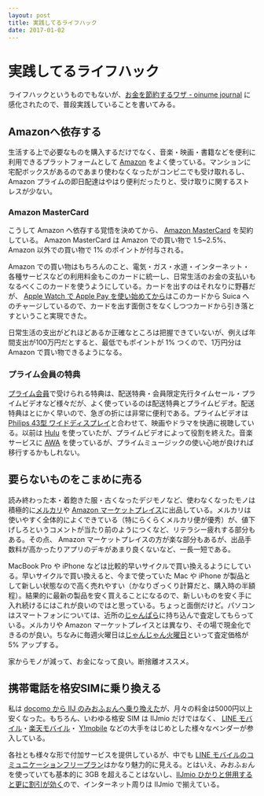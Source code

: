 ```yaml
---
layout: post
title: 実践してるライフハック
date: 2017-01-02
---
```


# 実践してるライフハック

ライフハックというものでもないが、[お金を節約するワザ - oinume journal](http://oinume.hatenablog.com/entry/techniques-to-save-money) に感化されたので、普段実践していることを書いてみる。

## Amazonへ依存する

生活する上で必要なものを購入するだけでなく、音楽・映画・書籍などを便利に利用できるプラットフォームとして [Amazon](https://www.amazon.co.jp/) をよく使っている。マンションに宅配ボックスがあるのであまり使わなくなったがコンビニでも受け取れるし、 Amazon プライムの即日配達はやはり便利だったりと、受け取りに関するストレスが少ない。

### Amazon MasterCard

こうして Amazon へ依存する覚悟を決めてから、 [Amazon MasterCard](https://www.amazon.co.jp/b?node=3036192051) を契約している。 Amazon MasterCard は Amazon での買い物で 1.5~2.5%、 Amazon 以外での買い物で 1% のポイントが付与される。

Amazon での買い物はもちろんのこと、電気・ガス・水道・インターネット・各種サービスなどの利用料金もこのカードに統一し、日常生活のお金の支払いもなるべくこのカードを使うようにしている。カードを出すのはそれなりに野暮だが、 [Apple Watch で Apple Pay を使い始めてから](/posts/2016/apple-watch-series-2.html)はこのカードから Suica へのチャージしているので、カードを出す面倒さをなくしつつカードから引き落とすということ実現できた。

日常生活の支出がどれほどあるか正確なところは把握できていないが、例えば年間支出が100万円だとすると、最低でもポイントが 1% つくので、1万円分は Amazon で買い物できるようになる。

### プライム会員の特典

[プライム会員](https://www.amazon.co.jp/gp/prime)で受けられる特典は、配送特典・会員限定先行タイムセール・プライムビデオなど様々だが、よく使っているのは配送特典とプライムビデオ。配送特典はとにかく早いので、急ぎの折には非常に便利である。プライムビデオは [Philips 43型 ワイドディスプレイ](/posts/2016/philips-display-43inch-4k.html)と合わせて、映画やドラマを快適に視聴している。以前は [Hulu](http://www.hulu.jp/) を使っていたが、プライムビデオによって役割を終えた。音楽サービスに [AWA](http://awa.fm/) を使っているが、プライムミュージックの使い心地が良ければ移行するかもしれない。

## 要らないものをこまめに売る

読み終わった本・着飽きた服・古くなったデジモノなど、使わなくなったモノは積極的に[メルカリ](https://www.mercari.com/jp/)や [Amazon マーケットプレイス](https://www.amazon.co.jp/b?node=2283856051)に出品している。メルカリは使いやすく全体的によくできている（特にらくらくメルカリ便が優秀）が、値下げしろというコメントが当たり前のようにつくなど、リテラシー疲れする部分もある。その点、 Amazon マーケットプレイスの方が楽な部分もあるが、出品手数料が高かったりアプリのデキがあまり良くないなど、一長一短である。

MacBook Pro や iPhone などは比較的早いサイクルで買い換えるようにしている。早いサイクルで買い換えると、今まで使っていた Mac や iPhone が製品として新しい状態なので高く売れやすい（かなりざっくり計算だと、購入時の半額程）。結果的に最新の製品を安く買えることになるので、新しいものを安く手に入れ続けるにはこれが良いのではと思っている。ちょっと面倒だけど。パソコンはスマートフォンについては、近所の[じゃんぱら](http://www.janpara.co.jp/)に持ち込んで査定してもらっている。メルカリや Amazon マーケットプレイスとは異なり、その場で現金化できるのが良い。ちなみに毎週火曜日は[じゃんじゃん火曜日](http://www.janpara.co.jp/contents/janjan/)といって査定価格が 5% アップする。

家からモノが減って、お金になって良い。断捨離オススメ。

## 携帯電話を格安SIMに乗り換える

私は [docomo から IIJ のみおふぉんへ乗り換えた](/posts/2015/update-mobile-phone.html)が、月々の料金は5000円以上安くなった。もちろん、いわゆる格安 SIM は IIJmio だけではなく、 [LINE モバイル](https://mobile.line.me/)・[楽天モバイル](http://mobile.rakuten.co.jp/)・ [Y!mobile](https://www.ymobile.jp/store/sim/) などの大手をはじめとした様々なベンダーが参入している。

各社とも様々な形で付加サービスを提供しているが、中でも [LINE モバイルのコミュニケーションフリープラン](https://mobile.line.me/plan/communication-free/)はかなり魅力的に見える。とはいえ、みおふぉんを使っていても基本的に 3GB を超えることはないし、[IIJmio  ひかりと併用すると更に割引が効く](https://www.iijmio.jp/imh/miowari.jsp)ので、インターネット周りは IIJmio で揃えている。
